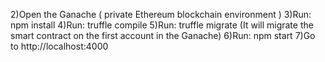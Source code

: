 2)Open the Ganache ( private Ethereum blockchain environment )
3)Run: npm install
4)Run: truffle compile
5)Run: truffle migrate (It will migrate the smart contract on the first account in the Ganache)
6)Run: npm start
7)Go to http://localhost:4000
